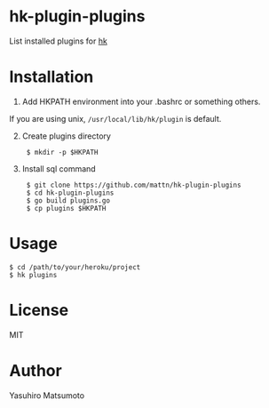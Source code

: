 # hk-plugin-plugins

List installed plugins for [hk](https://github.com/heroku/hk)

# Installation

1. Add HKPATH environment into your .bashrc or something others.

  If you are using unix, `/usr/local/lib/hk/plugin` is default.

2. Create plugins directory

        $ mkdir -p $HKPATH

3. Install sql command

        $ git clone https://github.com/mattn/hk-plugin-plugins
        $ cd hk-plugin-plugins
        $ go build plugins.go
        $ cp plugins $HKPATH

# Usage

    $ cd /path/to/your/heroku/project
    $ hk plugins

# License

MIT

# Author

Yasuhiro Matsumoto
